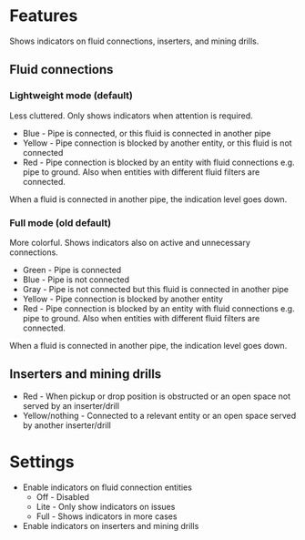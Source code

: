 # Features

Shows indicators on fluid connections, inserters, and mining drills.

## Fluid connections

### Lightweight mode (default)

Less cluttered. Only shows indicators when attention is required.

* Blue - Pipe is connected, or this fluid is connected in another pipe
* Yellow - Pipe connection is blocked by another entity, or this fluid is not connected
* Red - Pipe connection is blocked by an entity with fluid connections e.g. pipe to ground. Also when entities with different fluid filters are connected.

When a fluid is connected in another pipe, the indication level goes down.

### Full mode (old default)

More colorful. Shows indicators also on active and unnecessary connections.

* Green - Pipe is connected
* Blue - Pipe is not connected
* Gray - Pipe is not connected but this fluid is connected in another pipe
* Yellow - Pipe connection is blocked by another entity
* Red - Pipe connection is blocked by an entity with fluid connections e.g. pipe to ground. Also when entities with different fluid filters are connected.

When a fluid is connected in another pipe, the indication level goes down.

## Inserters and mining drills

* Red - When pickup or drop position is obstructed or an open space not served by an inserter/drill
* Yellow/nothing - Connected to a relevant entity or an open space served by another inserter/drill

# Settings

* Enable indicators on fluid connection entities
  * Off - Disabled
  * Lite - Only show indicators on issues
  * Full - Shows indicators in more cases
* Enable indicators on inserters and mining drills
